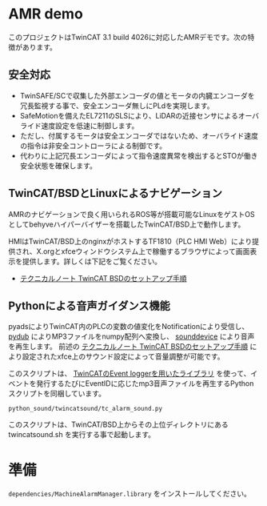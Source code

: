 ﻿# AMR demo

このプロジェクトはTwinCAT 3.1 build 4026に対応したAMRデモです。次の特徴があります。

## 安全対応

* TwinSAFE/SCで収集した外部エンコーダの値とモータの内臓エンコーダを冗長監視する事で、安全エンコーダ無しにPLdを実現します。
* SafeMotionを備えたEL7211のSLSにより、LiDARの近接センサによるオーバライド速度設定を低速に制御します。
* ただし、付属するモータは安全エンコーダではないため、オーバライド速度の指令は非安全コントローラによる制御です。
* 代わりに上記冗長エンコーダによって指令速度異常を検出するとSTOが働き安全状態を確保します。

## TwinCAT/BSDとLinuxによるナビゲーション

AMRのナビゲーションで良く用いられるROS等が搭載可能なLinuxをゲストOSとしてbehyveハイパーバイザーを搭載したTwinCAT/BSD上で動作します。

HMIはTwinCAT/BSD上のnginxがホストするTF1810（PLC HMI Web）により提供され、X.orgとxfceウィンドウシステム上で稼働するブラウザによって画面表示を提供します。詳しくは下記をご覧ください。

* [テクニカルノート TwinCAT BSDのセットアップ手順](https://beckhoff-jp.github.io/TwinCATHowTo/tcbsd/index.html)

## Pythonによる音声ガイダンス機能

pyadsによりTwinCAT内のPLCの変数の値変化をNotificationにより受信し、[pydub](https://pypi.org/project/pydub/) によりMP3ファイルをnumpy配列へ変換し、 [sounddevice](https://pypi.org/project/sounddevice/) により音声を再生します。
前述の [テクニカルノート TwinCAT BSDのセットアップ手順](https://beckhoff-jp.github.io/TwinCATHowTo/tcbsd/index.html) により設定されたxfce上のサウンド設定によって音量調整が可能です。

このスクリプトは、 [TwinCATのEvent loggerを用いたライブラリ](https://github.com/Beckhoff-JP/MachineAlarmManagement) を使って、イベントを発行するたびにEventIDに応じたmp3音声ファイルを再生するPythonスクリプトを同梱しています。

`python_sound/twincatsound/tc_alarm_sound.py`

このスクリプトは、TwinCAT/BSD上からその上位ディレクトリにある twincatsound.sh を実行する事で起動します。

# 準備

`dependencies/MachineAlarmManager.library` をインストールしてください。

